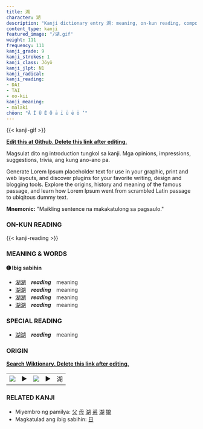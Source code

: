 ```yaml
---
title: 湖
character: 湖
description: "Kanji dictionary entry 湖: meaning, on-kun reading, compounds, origin, related kanji"
content_type: kanji
featured_image: "/湖.gif"
weight: 111
frequency: 111
kanji_grade: 9
kanji_strokes: 1
kanji_class: Jōyō
kanji_jlpt: N1
kanji_radical: 
kanji_reading: 
- DAI
- TAI
- oo-kii
kanji_meaning:
- malaki
chōon: "Ā Ī Ū Ē Ō ā ī ū ē ō ’"
---
```

[//]: # (Don't edit the line below. Kanji animated GIF code is automatically generated.)
{{< kanji-gif >}}

[//]: # (Edit below this line.)

**[Edit this at Github. Delete this link after editing.](https://github.com/tim0g/tim/tree/main/content/kanji/湖/index.md)**

Magsulat dito ng introduction tungkol sa kanji. Mga opinions, impressions, suggestions, trivia, ang kung ano-ano pa.

Generate Lorem Ipsum placeholder text for use in your graphic, print and web layouts, and discover plugins for your favorite writing, design and blogging tools. Explore the origins, history and meaning of the famous passage, and learn how Lorem Ipsum went from scrambled Latin passage to ubiqitous dummy text.
 
**Mnemonic:** "Maikling sentence na makakatulong sa pagsaulo."

### ON-KUN READING

[//]: # (Don't edit the line below. ON-KUN READING code is automatically generated.)
{{< kanji-reading >}}

### MEANING & WORDS

#### ➊ **Ibig sabihin**
  - [湖](../湖)[湖](../湖)　***reading***　meaning
  - [湖](../湖)[湖](../湖)　***reading***　meaning
  - [湖](../湖)[湖](../湖)　***reading***　meaning
  - [湖](../湖)[湖](../湖)　***reading***　meaning

### SPECIAL READING
  - [湖](../湖)[湖](../湖)　***reading***　meaning

### ORIGIN

**[Search Wiktionary. Delete this link after editing.](https://wiktionary.org/wiki/湖)**
<table class="kanji-table"><tr><td>
<img src="60px-湖-bronze.svg.png">
</td><td>▶</td><td>
<img src="60px-湖-oracle.svg.png">
</td><td>▶</td>
<td class="kanji-origin">湖</td>
</tr></table>

### RELATED KANJI
- Miyembro ng pamilya: [父](../父) [母](../母) [湖](../湖) [弟](../弟) [湖](../湖) [娘](../娘)
- Magkatulad ang ibig sabihin: [日](../日)
